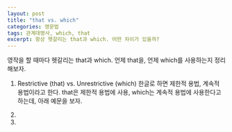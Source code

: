 ```yaml
---
layout: post
title: "that vs. which"
categories: 영문법
tags: 관계대명사, which, that
excerpt: 항상 헷갈리는 that과 which. 어떤 차이가 있을까?
--- 
```


영작을 할 때마다 헷갈리는 that과 which.
언제 that을, 언제 which를 사용하는지 정리해보자.

1. Restrictive (that) vs. Unrestrictive (which)
한글로 하면 제한적 용법, 계속적 용법이라고 한다. 
that은 제한적 용법에 사용, which는 계속적 용법에 사용한다고 하는데, 아래 예문을 보자.


2. 
3. 
